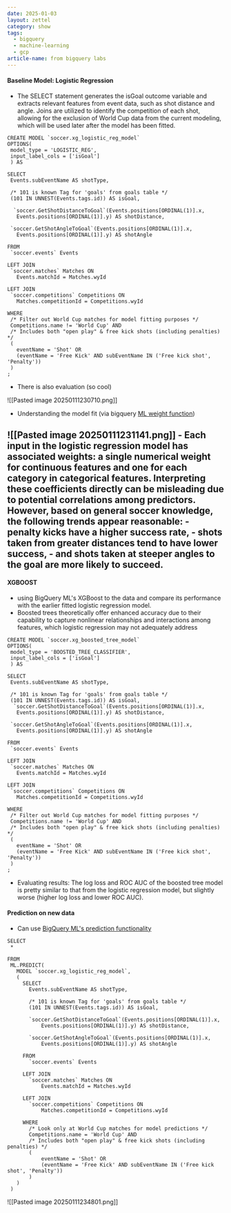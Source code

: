 ```yaml
---
date: 2025-01-03
layout: zettel
category: show
tags:
  - bigquery
  - machine-learning
  - gcp
article-name: from bigquery labs
---
```

#### Baseline Model: Logistic Regression

- The SELECT statement generates the isGoal outcome variable and extracts relevant features from event data, such as shot distance and angle. Joins are utilized to identify the competition of each shot, allowing for the exclusion of World Cup data from the current modeling, which will be used later after the model has been fitted.
```
CREATE MODEL `soccer.xg_logistic_reg_model`
OPTIONS(
 model_type = 'LOGISTIC_REG',
 input_label_cols = ['isGoal']
 ) AS

SELECT
 Events.subEventName AS shotType,

 /* 101 is known Tag for 'goals' from goals table */
 (101 IN UNNEST(Events.tags.id)) AS isGoal,

  `soccer.GetShotDistanceToGoal`(Events.positions[ORDINAL(1)].x,
   Events.positions[ORDINAL(1)].y) AS shotDistance,

 `soccer.GetShotAngleToGoal`(Events.positions[ORDINAL(1)].x,
   Events.positions[ORDINAL(1)].y) AS shotAngle

FROM
 `soccer.events` Events

LEFT JOIN
 `soccer.matches` Matches ON
   Events.matchId = Matches.wyId

LEFT JOIN
 `soccer.competitions` Competitions ON
   Matches.competitionId = Competitions.wyId

WHERE
 /* Filter out World Cup matches for model fitting purposes */
 Competitions.name != 'World Cup' AND
 /* Includes both "open play" & free kick shots (including penalties) */
 (
   eventName = 'Shot' OR
   (eventName = 'Free Kick' AND subEventName IN ('Free kick shot', 'Penalty'))
 )
;
```
- There is also evaluation (so cool)

![[Pasted image 20250111230710.png]]
- Understanding the model fit (via bigquery [ML weight function](https://cloud.google.com/bigquery/docs/reference/standard-sql/bigqueryml-syntax-weights))

![[Pasted image 20250111231141.png]]
	- Each input in the logistic regression model has associated weights: a single numerical weight for continuous features and one for each category in categorical features. Interpreting these coefficients directly can be misleading due to potential correlations among predictors. However, based on general soccer knowledge, the following trends appear reasonable: 
		- penalty kicks have a higher success rate, 
		- shots taken from greater distances tend to have lower success, 
		- and shots taken at steeper angles to the goal are more likely to succeed.
- 
#### XGBOOST
- using BigQuery ML's XGBoost to the data and compare its performance with the earlier fitted logistic regression model. 
- Boosted trees theoretically offer enhanced accuracy due to their capability to capture nonlinear relationships and interactions among features, which logistic regression may not adequately address
```
CREATE MODEL `soccer.xg_boosted_tree_model`
OPTIONS(
 model_type = 'BOOSTED_TREE_CLASSIFIER',
 input_label_cols = ['isGoal']
 ) AS

SELECT
 Events.subEventName AS shotType,

 /* 101 is known Tag for 'goals' from goals table */
 (101 IN UNNEST(Events.tags.id)) AS isGoal,
  `soccer.GetShotDistanceToGoal`(Events.positions[ORDINAL(1)].x,
   Events.positions[ORDINAL(1)].y) AS shotDistance,

 `soccer.GetShotAngleToGoal`(Events.positions[ORDINAL(1)].x,
   Events.positions[ORDINAL(1)].y) AS shotAngle

FROM
 `soccer.events` Events

LEFT JOIN
 `soccer.matches` Matches ON
   Events.matchId = Matches.wyId

LEFT JOIN
 `soccer.competitions` Competitions ON
   Matches.competitionId = Competitions.wyId

WHERE
 /* Filter out World Cup matches for model fitting purposes */
 Competitions.name != 'World Cup' AND
 /* Includes both "open play" & free kick shots (including penalties) */
 (
   eventName = 'Shot' OR
   (eventName = 'Free Kick' AND subEventName IN ('Free kick shot', 'Penalty'))
 )
;
```
- Evaluating results: The log loss and ROC AUC of the boosted tree model is pretty similar to that from the logistic regression model, but slightly worse (higher log loss and lower ROC AUC).
#### Prediction on new data 
- Can use [BigQuery ML's prediction functionality](https://cloud.google.com/bigquery-ml/docs/reference/standard-sql/bigqueryml-syntax-predict)
```
SELECT
 *

FROM
 ML.PREDICT(
   MODEL `soccer.xg_logistic_reg_model`,
   (
     SELECT
       Events.subEventName AS shotType,

       /* 101 is known Tag for 'goals' from goals table */
       (101 IN UNNEST(Events.tags.id)) AS isGoal,

       `soccer.GetShotDistanceToGoal`(Events.positions[ORDINAL(1)].x,
           Events.positions[ORDINAL(1)].y) AS shotDistance,

       `soccer.GetShotAngleToGoal`(Events.positions[ORDINAL(1)].x,
           Events.positions[ORDINAL(1)].y) AS shotAngle

     FROM
       `soccer.events` Events

     LEFT JOIN
       `soccer.matches` Matches ON
           Events.matchId = Matches.wyId

     LEFT JOIN
       `soccer.competitions` Competitions ON
           Matches.competitionId = Competitions.wyId

     WHERE
       /* Look only at World Cup matches for model predictions */
       Competitions.name = 'World Cup' AND
       /* Includes both "open play" & free kick shots (including penalties) */
       (
           eventName = 'Shot' OR
           (eventName = 'Free Kick' AND subEventName IN ('Free kick shot', 'Penalty'))
       )
   )
 )
```
![[Pasted image 20250111234801.png]]